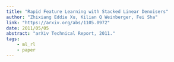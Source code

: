 ```yaml
---
title: "Rapid Feature Learning with Stacked Linear Denoisers"
author: "Zhixiang Eddie Xu, Kilian Q Weinberger, Fei Sha"
link: "https://arxiv.org/abs/1105.0972"
date: 2011/05/05
abstract: "arXiv Technical Report, 2011."
tags:
    - ml_rl
    - paper
---
```

